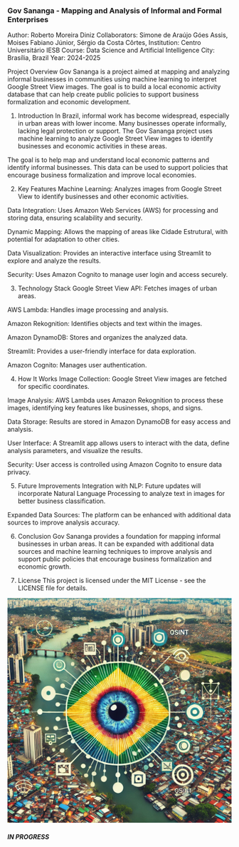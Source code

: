 ### Gov Sananga - Mapping and Analysis of Informal and Formal Enterprises 

Author: Roberto Moreira Diniz
Collaborators: Simone de Araújo Góes Assis, Moises Fabiano Júnior, Sérgio da Costa Côrtes, 
Institution: Centro Universitário IESB
Course: Data Science and Artificial Intelligence
City: Brasília, Brazil
Year: 2024-2025

Project Overview
Gov Sananga is a project aimed at mapping and analyzing informal businesses in communities using machine learning to interpret Google Street View images. The goal is to build a local economic activity database that can help create public policies to support business formalization and economic development.

1. Introduction
In Brazil, informal work has become widespread, especially in urban areas with lower income. Many businesses operate informally, lacking legal protection or support. The Gov Sananga project uses machine learning to analyze Google Street View images to identify businesses and economic activities in these areas.

The goal is to help map and understand local economic patterns and identify informal businesses. This data can be used to support policies that encourage business formalization and improve local economies.

2. Key Features
Machine Learning: Analyzes images from Google Street View to identify businesses and other economic activities.

Data Integration: Uses Amazon Web Services (AWS) for processing and storing data, ensuring scalability and security.

Dynamic Mapping: Allows the mapping of areas like Cidade Estrutural, with potential for adaptation to other cities.

Data Visualization: Provides an interactive interface using Streamlit to explore and analyze the results.

Security: Uses Amazon Cognito to manage user login and access securely.

3. Technology Stack
Google Street View API: Fetches images of urban areas.

AWS Lambda: Handles image processing and analysis.

Amazon Rekognition: Identifies objects and text within the images.

Amazon DynamoDB: Stores and organizes the analyzed data.

Streamlit: Provides a user-friendly interface for data exploration.

Amazon Cognito: Manages user authentication.

4. How It Works
Image Collection: Google Street View images are fetched for specific coordinates.

Image Analysis: AWS Lambda uses Amazon Rekognition to process these images, identifying key features like businesses, shops, and signs.

Data Storage: Results are stored in Amazon DynamoDB for easy access and analysis.

User Interface: A Streamlit app allows users to interact with the data, define analysis parameters, and visualize the results.

Security: User access is controlled using Amazon Cognito to ensure data privacy.

5. Future Improvements
Integration with NLP: Future updates will incorporate Natural Language Processing to analyze text in images for better business classification.

Expanded Data Sources: The platform can be enhanced with additional data sources to improve analysis accuracy.

6. Conclusion
Gov Sananga provides a foundation for mapping informal businesses in urban areas. It can be expanded with additional data sources and machine learning techniques to improve analysis and support public policies that encourage business formalization and economic growth.

7. License
This project is licensed under the MIT License - see the LICENSE file for details.


![media/gpt-img-repo.webp](https://raw.githubusercontent.com/s33ding/GovSananga/refs/heads/main/streamlit/app/media/gpt-img-repo.webp)

##### IN PROGRESS
